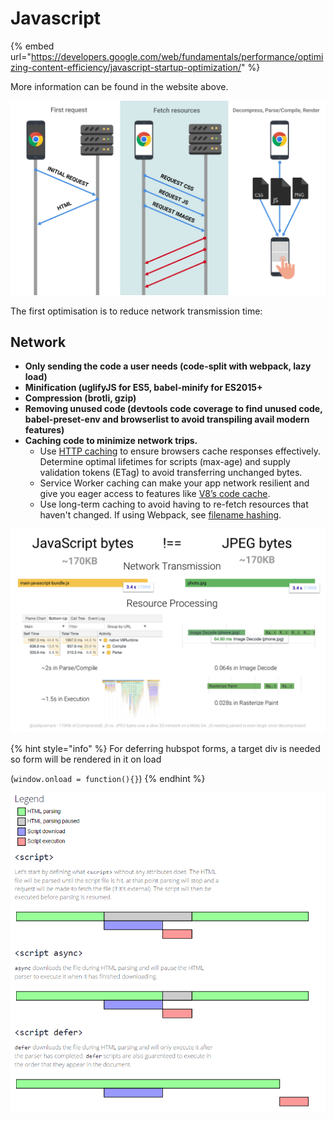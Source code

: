 # Javascript

{% embed url="https://developers.google.com/web/fundamentals/performance/optimizing-content-efficiency/javascript-startup-optimization/" %}

More information can be found in the website above.

![](../../../.gitbook/assets/image%20%2813%29.png)

The first optimisation is to reduce network transmission time:

## Network

* **Only sending the code a user needs \(code-split with webpack, lazy load\)**
* **Minification \(uglifyJS for ES5, babel-minify for ES2015+**
* **Compression \(brotli, gzip\)**
* **Removing unused code \(devtools code coverage to find unused code, babel-preset-env and browserlist to avoid transpiling avail modern features\)**
* **Caching code to minimize network trips.**
  * Use [HTTP caching](https://developers.google.com/web/fundamentals/performance/optimizing-content-efficiency/http-caching) to ensure browsers cache responses effectively. Determine optimal lifetimes for scripts \(max-age\) and supply validation tokens \(ETag\) to avoid transferring unchanged bytes.
  * Service Worker caching can make your app network resilient and give you eager access to features like [V8’s code cache](https://v8project.blogspot.com/2015/07/code-caching.html).
  * Use long-term caching to avoid having to re-fetch resources that haven't changed. If using Webpack, see [filename hashing](https://webpack.js.org/guides/caching/).

![Scripts take longer to parse and execute](../../../.gitbook/assets/image%20%2827%29.png)

{% hint style="info" %}
For deferring hubspot forms, a target div is needed so form will be rendered in it on load 

\(`window.onload = function(){}`\)
{% endhint %}



![](../../../.gitbook/assets/image%20%284%29.png)

